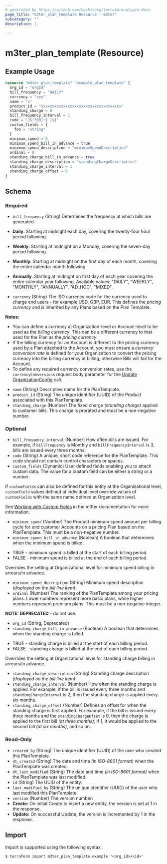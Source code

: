 ```yaml
---
# generated by https://github.com/hashicorp/terraform-plugin-docs
page_title: "m3ter_plan_template Resource - m3ter"
subcategory: ""
description: |-
  
---
```


# m3ter_plan_template (Resource)



## Example Usage

```terraform
resource "m3ter_plan_template" "example_plan_template" {
  org_id = "orgId"
  bill_frequency = "DAILY"
  currency = "xxx"
  name = "x"
  product_id = "xxxxxxxxxxxxxxxxxxxxxxxxxxxxxxxxxxxx"
  standing_charge = 0
  bill_frequency_interval = 1
  code = "JS!?Q0]r] ]$]"
  custom_fields = {
    foo = "string"
  }
  minimum_spend = 0
  minimum_spend_bill_in_advance = true
  minimum_spend_description = "minimumSpendDescription"
  ordinal = 0
  standing_charge_bill_in_advance = true
  standing_charge_description = "standingChargeDescription"
  standing_charge_interval = 1
  standing_charge_offset = 0
}
```

<!-- schema generated by tfplugindocs -->
## Schema

### Required

- `bill_frequency` (String) Determines the frequency at which bills are generated.

* **Daily**. Starting at midnight each day, covering the twenty-four hour period following.

* **Weekly**. Starting at midnight on a Monday, covering the seven-day period following.

* **Monthly**. Starting at midnight on the first day of each month, covering the entire calendar month following.

* **Annually**. Starting at midnight on first day of each year covering the entire calendar year following.
Available values: "DAILY", "WEEKLY", "MONTHLY", "ANNUALLY", "AD_HOC", "MIXED".
- `currency` (String) The ISO currency code for the currency used to charge end users - for example USD, GBP, EUR. This defines the *pricing currency* and is inherited by any Plans based on the Plan Template.

**Notes:**
* You can define a currency at Organization-level or Account-level to be used as the *billing currency*. This can be a different currency to that used for the Plan as the *pricing currency*.
* If the billing currency for an Account is different to the pricing currency used by a Plan attached to the Account, you must ensure a *currency conversion rate* is defined for your Organization to convert the pricing currency into the billing currency at billing, otherwise Bills will fail for the Account.
* To define any required currency conversion rates, use the `currencyConversions` request body parameter for the [Update OrganizationConfig](https://www.m3ter.com/docs/api#tag/OrganizationConfig/operation/UpdateOrganizationConfig) call.
- `name` (String) Descriptive name for the PlanTemplate.
- `product_id` (String) The unique identifier (UUID) of the Product associated with this PlanTemplate.
- `standing_charge` (Number) The fixed charge *(standing charge)* applied to customer bills. This charge is prorated and must be a non-negative number.

### Optional

- `bill_frequency_interval` (Number) How often bills are issued. 
For example, if `billFrequency` is Monthly and `billFrequencyInterval` is 3, bills are issued every three months.
- `code` (String) A unique, short code reference for the PlanTemplate. This code should not contain control characters or spaces.
- `custom_fields` (Dynamic) User defined fields enabling you to attach custom data. The value for a custom field can be either a string or a number.

If `customFields` can also be defined for this entity at the Organizational level, `customField` values defined at individual level override values of `customFields` with the same name defined at Organization level.

See [Working with Custom Fields](https://www.m3ter.com/docs/guides/creating-and-managing-products/working-with-custom-fields) in the m3ter documentation for more information.
- `minimum_spend` (Number) The Product minimum spend amount per billing cycle for end customer Accounts on a pricing Plan based on the PlanTemplate. This must be a non-negative number.
- `minimum_spend_bill_in_advance` (Boolean) A boolean that determines when the minimum spend is billed.

* TRUE - minimum spend is billed at the start of each billing period.
* FALSE - minimum spend is billed at the end of each billing period.

Overrides the setting at Organizational level for minimum spend billing in arrears/in advance.
- `minimum_spend_description` (String) Minimum spend description *(displayed on the bill line item)*.
- `ordinal` (Number) The ranking of the PlanTemplate among your pricing plans. Lower numbers represent more basic plans, while higher numbers represent premium plans. This must be a non-negative integer.

**NOTE: DEPRECATED** - do not use.
- `org_id` (String, Deprecated)
- `standing_charge_bill_in_advance` (Boolean) A boolean that determines when the standing charge is billed.

* TRUE - standing charge is billed at the start of each billing period.
* FALSE - standing charge is billed at the end of each billing period.

Overrides the setting at Organizational level for standing charge billing in arrears/in advance.
- `standing_charge_description` (String) Standing charge description *(displayed on the bill line item)*.
- `standing_charge_interval` (Number) How often the standing charge is applied. 
For example, if the bill is issued every three months and `standingChargeInterval` is 2, then the standing charge is applied every six months.
- `standing_charge_offset` (Number) Defines an offset for when the standing charge is first applied. 
For example, if the bill is issued every three months and the `standingChargeOfset` is 0, then the charge is applied to the first bill *(at three months)*; if 1, it would be applied to the second bill *(at six months)*, and so on.

### Read-Only

- `created_by` (String) The unique identifier (UUID) of the user who created this PlanTemplate.
- `dt_created` (String) The date and time *(in ISO-8601 format)* when the PlanTemplate was created.
- `dt_last_modified` (String) The date and time *(in ISO-8601 format)* when the PlanTemplate was last modified.
- `id` (String) The UUID of the entity.
- `last_modified_by` (String) The unique identifier (UUID) of the user who last modified this PlanTemplate.
- `version` (Number) The version number:
- **Create:** On initial Create to insert a new entity, the version is set at 1 in the response.
- **Update:** On successful Update, the version is incremented by 1 in the response.

## Import

Import is supported using the following syntax:

```shell
$ terraform import m3ter_plan_template.example '<org_id>/<id>'
```
